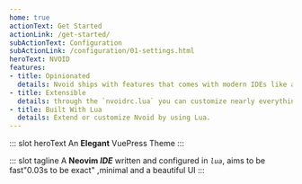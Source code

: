 ```yaml
---
home: true
actionText: Get Started
actionLink: /get-started/
subActionText: Configuration
subActionLink: /configuration/01-settings.html
heroText: NVOID
features:
- title: Opinionated
  details: Nvoid ships with features that comes with modern IDEs like autocompletion, file explorer, fuzzy finder, LSP.
- title: Extensible
  details: through the `nvoidrc.lua` you can customize nearly everything that comes with Nvoid.
- title: Built With Lua
  details: Extend or customize Nvoid by using Lua.
---
```


::: slot heroText
An <b class="gradient">Elegant</b> VuePress Theme
:::

::: slot tagline
A **Neovim *IDE*** written and configured in *`lua`*, aims to be fast"0.03s to be exact" ,minimal and a beautiful UI
:::
